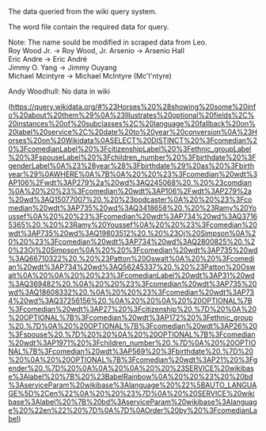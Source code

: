The data queried from the wiki query system.  

The word file contain the required data for query.  

Note: The name sould be modified in scraped data from Leo.  
Roy Wood Jr. -> Roy Wood, Jr. 
Arsenio -> Arsenio Hall     
Eric Andre -> Eric André  
Jimmy O. Yang -> Jimmy Ouyang  
Michael Mcintyre -> Michael McIntyre (Mc'I'ntyre)   
 
Andy Woodhull: No data in wiki  


(https://query.wikidata.org/#%23Horses%20%28showing%20some%20info%20about%20them%29%0A%23Illustrates%20optional%20fields%2C%20instances%20of%20subclasses%2C%20language%20fallback%20on%20label%20service%2C%20date%20to%20year%20conversion%0A%23Horses%20on%20Wikidata%0ASELECT%20DISTINCT%20%3Fcomedian%20%3FcomedianLabel%20%3FcitizenshipLabel%20%3Fethnic_groupLabel%20%3FspouseLabel%20%3Fchildren_number%20%3Fbirthdate%20%3FgenderLabel%0A%23%28year%28%3Fbirthdate%29%20as%20%3Fbirthyear%29%0AWHERE%0A%7B%0A%20%20%23%3Fcomedian%20wdt%3AP106%2Fwdt%3AP279%2a%20wd%3AQ245068%20.%20%23comdian%0A%20%20%23%3Fcomedian%20wdt%3AP106%2Fwdt%3AP279%2a%20wd%3AQ15077007%20.%20%23podcaster%0A%20%20%23%3Fcomedian%20wdt%3AP735%20wd%3AQ3418658%20.%20%23Ramy%20Youssef%0A%20%20%23%3Fcomedian%20wdt%3AP734%20wd%3AQ37165365%20.%20%23Ramy%20Youssef%0A%20%20%23%3Fcomedian%20wdt%3AP735%20wd%3AQ19803512%20.%20%23Oj%20Simpson%0A%20%20%23%3Fcomedian%20wdt%3AP734%20wd%3AQ2800825%20.%20%23Oj%20Simpson%0A%20%20%3Fcomedian%20wdt%3AP735%20wd%3AQ66710322%20.%20%23Patton%20Oswalt%0A%20%20%3Fcomedian%20wdt%3AP734%20wd%3AQ56245337%20.%20%23Patton%20Oswalt%0A%20%0A%20%20%23%3FcomedianLabel%20wdt%3AP31%20wd%3AQ369482%20.%0A%20%20%23%3Fcomedian%20wdt%3AP735%20wd%3AQ18608332%20.%0A%20%20%23%3Fcomedian%20wdt%3AP734%20wd%3AQ37256156%20.%0A%20%20%0A%20%20OPTIONAL%7B%3Fcomedian%20wdt%3AP27%20%3Fcitizenship%20.%7D%20%0A%20%20OPTIONAL%7B%3Fcomedian%20wdt%3AP172%20%3Fethnic_group%20.%7D%0A%20%20OPTIONAL%7B%3Fcomedian%20wdt%3AP26%20%3Fspouse%20.%7D%20%20%0A%20%20OPTIONAL%7B%3Fcomedian%20wdt%3AP1971%20%3Fchildren_number%20.%7D%0A%20%20OPTIONAL%7B%3Fcomedian%20wdt%3AP569%20%3Fbirthdate%20.%7D%20%20%0A%20%20OPTIONAL%7B%3Fcomedian%20wdt%3AP21%20%3Fgender%20.%7D%20%0A%0A%20%0A%20%20%23SERVICE%20wikibase%3Alabel%20%7B%20%23BabelRainbow%0A%20%20%23%20%20bd%3AserviceParam%20wikibase%3Alanguage%20%22%5BAUTO_LANGUAGE%5D%2Cen%22%0A%20%20%23%7D%0A%20%20SERVICE%20wikibase%3Alabel%20%7B%20bd%3AserviceParam%20wikibase%3Alanguage%20%22en%22%20%7D%0A%7D%0AOrder%20by%20%3FcomedianLabel)  


